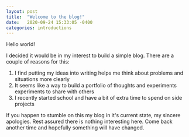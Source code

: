 ```yaml
---
layout: post
title:  "Welcome to the blog!"
date:   2020-09-24 15:33:05 -0400
categories: introductions
---
```

Hello world!

I decided it would be in my interest to build a simple blog. There are a couple of reasons for this: 
1. I find putting my ideas into writing helps me think about problems and situations more clearly 
2. It seems like a way to build a portfolio of thoughts and experiments experiments to share with others
3. I recently started school and have a bit of extra time to spend on side projects

If you happen to stumble on this my blog in it's current state, my sincere apologies. Rest assured there is nothing interesting here. Come back another time and hopefully something will have changed.
